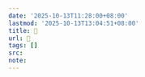 ```yaml
---
date: '2025-10-13T11:28:00+08:00'
lastmod: '2025-10-13T13:04:51+08:00'
title: 󰚼
url: 󰚼
tags: []
src:
note:
---
```

